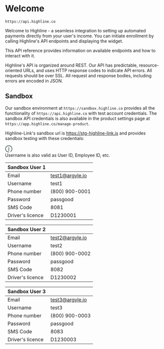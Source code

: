 # Welcome

```shell
https://api.highline.co
```

Welcome to Highline - a seamless integration to setting up automated payments directly from your user's income. You can initiate enrollment by calling Highline's API endpoints and displaying the widget.

This API reference provides information on available endpoints and how to interact with it.

Highline's API is organized around REST. Our API has predictable, resource-oriented URLs, and uses HTTP response codes to indicate API errors. All requests should be over SSL. All request and response bodies, including errors are encoded in JSON.

## Sandbox

Our sandbox environment at `https://sandbox.highline.co` provides all the functionality of `https://api.highline.co` with test account credentials. The sandbox API credentials is also available in the product settings page at `https://app.highline.co/manage-product`.

Highline-Link's sandbox url is https://stg-highline-link.js and provides sandbox testing with these credentials:

<aside class="notice-container-aside">
    <div class="notice-container">
        <div class="notice-icon">
            <svg xmlns="http://www.w3.org/2000/svg" width="24" height="24" viewBox="0 0 24 24" fill="none">
                <path d="M12 22.5625C6.16649 22.5625 1.4375 17.8335 1.4375 12C1.4375 6.16649 6.16649 1.4375 12 1.4375C17.8335 1.4375 22.5625 6.16649 22.5625 12C22.5625 15.6622 20.6988 18.889 17.8681 20.7838M12 18.8047V9.86719M12 8.03906V6.82031" stroke="#22382E" stroke-width="1.5" stroke-linecap="round" stroke-linejoin="round"/>
            </svg>
        </div>
        <div>
           Username is also valid as User ID, Employee ID, etc.
        </div>
    </div>
</aside>

Sandbox User 1 | <span></span>
--------- | -------
Email | test1@argyle.io
Username | test1
Phone number | (800) 900-0001
Password | passgood
SMS Code | 8081
Driver's licence | D1230001

Sandbox User 2 | <span></span>
--------- | -------
Email | test2@argyle.io
Username | test2
Phone number | (800) 900-0002
Password | passgood
SMS Code | 8082
Driver's licence | D1230002

Sandbox User 3 | <span></span>
--------- | -------
Email | test3@argyle.io
Username | test3
Phone number | (800) 900-0003
Password | passgood
SMS Code | 8083
Driver's licence | D1230003
